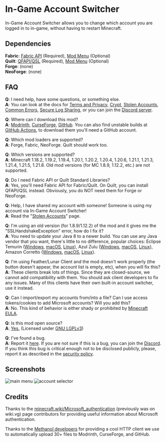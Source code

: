 # In-Game Account Switcher

In-Game Account Switcher allows you to change which account you are logged in to in-game,
without having to restart Minecraft.

## Dependencies

**Fabric**: [Fabric API](https://modrinth.com/mod/fabric-api) (Required),
[Mod Menu](https://modrinth.com/mod/modmenu) (Optional)  
**Quilt**: [QFAPI/QSL](https://modrinth.com/mod/qsl) (Required),
[Mod Menu](https://modrinth.com/mod/modmenu) (Optional)  
**Forge**: (none)  
**NeoForge**: (none)

## FAQ

**Q**: I need help, have some questions, or something else.  
**A**: You can look at the docs for
[Terms and Privacy](https://github.com/The-Fireplace-Minecraft-Mods/In-Game-Account-Switcher/blob/main/docs/TERMS.md),
[Crypt](https://github.com/The-Fireplace-Minecraft-Mods/In-Game-Account-Switcher/blob/main/docs/CRYPT.md),
[Stolen Accounts](https://github.com/The-Fireplace-Minecraft-Mods/In-Game-Account-Switcher/blob/main/docs/STOLEN.md),
[Common Errors](https://github.com/The-Fireplace-Minecraft-Mods/In-Game-Account-Switcher/blob/main/docs/ERRORS.md),
[Secure Log Sharing](https://github.com/The-Fireplace-Minecraft-Mods/In-Game-Account-Switcher/blob/main/docs/LOG_SHARING.md),
or you can join the [Discord server](https://discord.gg/TpU2nEkSPk).

**Q**: Where can I download this mod?  
**A**: [Modrinth](https://modrinth.com/mod/in-game-account-switcher),
[CurseForge](https://www.curseforge.com/minecraft/mc-mods/in-game-account-switcher),
[GitHub](https://github.com/The-Fireplace-Minecraft-Mods/In-Game-Account-Switcher).
You can also find unstable builds at [GitHub Actions](https://github.com/The-Fireplace-Minecraft-Mods/In-Game-Account-Switcher/actions),
to download them you'll need a GitHub account.

**Q**: Which mod loaders are supported?  
**A**: Forge, Fabric, NeoForge. Quilt should work too.

**Q**: Which versions are supported?  
**A**: Minecraft 1.18.2, 1.19.2, 1.19.4, 1.20.1, 1.20.2, 1.20.4, 1.20.6, 1.21.1, 1.21.3, 1.21.4, 1.21.5, 1.21.8.
Old mod versions (for MC 1.8.9, 1.12.2, etc.) are not supported.

**Q**: Do I need Fabric API or Quilt Standard Libraries?  
**A**: Yes, you'll need Fabric API for Fabric/Quilt. On Quilt, you can install QFAPI/QSL instead.
Obviously, you do NOT need them for Forge or NeoForge.

**Q**: Help, I have shared my account with someone! Someone is using my account via In-Game Account Switcher!  
**A**: Read the "[Stolen Accounts](https://github.com/The-Fireplace-Minecraft-Mods/In-Game-Account-Switcher/blob/main/docs/STOLEN.md)" page.

**Q**: I'm using an old version (for 1.8.9/1.12.2) of the mod and it gives me the "SSLHandshakeException" error, how do I fix it?  
**A**: You need to update your Java 8 to a newer build. You can use any Java vendor that you want, there's little to no difference, popular choices:
Eclipse Temurin ([Windows](https://adoptium.net/temurin/releases/?package=jre&version=8&os=windows),
[macOS](https://adoptium.net/temurin/releases/?package=jre&version=8&os=mac),
[Linux](https://adoptium.net/temurin/releases/?package=jre&version=8&os=linux)),
Azul Zulu ([Windows](https://www.azul.com/downloads/?version=java-8-lts&os=windows&package=jre#zulu),
[macOS](https://www.azul.com/downloads/?version=java-8-lts&os=macos&package=jre#zulu),
[Linux](https://www.azul.com/downloads/?version=java-8-lts&os=linux&package=jre#zulu)),
Amazon Corretto ([Windows](https://docs.aws.amazon.com/corretto/latest/corretto-8-ug/windows-install.html),
[macOS](https://docs.aws.amazon.com/corretto/latest/corretto-8-ug/macos-install.html),
[Linux](https://docs.aws.amazon.com/corretto/latest/corretto-8-ug/linux-info.html)).

**Q**: I'm using Feather/Lunar Client and the mod doesn't work properly (the button doesn't appear, the account list is empty, etc), when you will fix this?  
**A**: These clients break lots of things. Since they are closed-source, we cannot add compatibility with them.
You should ask client developers to fix any issues. Many of this clients have their own built-in account switcher, use it instead.

**Q**: Can I import/export my accounts from/into a file? Can I use access tokens/cookies to add Microsoft accounts? Will you add this?  
**A**: No. This kind of behavior is either shady or prohibited by [Minecraft EULA](https://minecraft.net/eula).

**Q**: Is this mod open source?  
**A**: [Yes.](https://github.com/The-Fireplace-Minecraft-Mods/In-Game-Account-Switcher) (Licensed
under [GNU LGPLv3](https://github.com/The-Fireplace-Minecraft-Mods/In-Game-Account-Switcher/blob/main/LICENSE))

**Q**: I've found a bug.  
**A**: Report it [here](https://github.com/The-Fireplace-Minecraft-Mods/In-Game-Account-Switcher/issues). If you are
not sure if this is a bug, you can join the [Discord](https://discord.gg/TpU2nEkSPk). If you think this bug is
critical enough not to be disclosed publicly, please, report it as described in the
[security policy](https://github.com/The-Fireplace-Minecraft-Mods/In-Game-Account-Switcher/blob/main/SECURITY.md).

## Screenshots

![main menu](https://i.imgur.com/DX06VoG.png)
![account selector](https://i.imgur.com/5hiQ6Om.png)

## Credits

Thanks to the [minecraft.wiki/Microsoft_authentication](https://minecraft.wiki/Microsoft_authentication)
(previously was on wiki.vg) page contributors for providing useful information about Microsoft authentication.

Thanks to the [Methanol developers](https://github.com/mizosoft/methanol) for providing
a cool HTTP client we use to automatically upload 30+ files to Modrinth, CurseForge, and GitHub.
